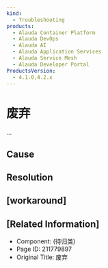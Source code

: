 ```yaml
---
kind:
  - Troubleshooting
products:
  - Alauda Container Platform
  - Alauda DevOps
  - Alauda AI
  - Alauda Application Services
  - Alauda Service Mesh
  - Alauda Developer Portal
ProductsVersion:
  - 4.1.0,4.2.x
---
```

<!-- A type of document that involves encountering a fault, diagnosing it, performing root cause analysis, and providing solutions. -->

# 废弃

...

## Cause

## Resolution

## [workaround]

## [Related Information]
- Component: (待归类)
- Page ID: 211779897
- Original Title: 废弃

